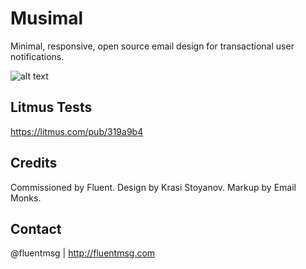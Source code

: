 # Musimal
Minimal, responsive, open source email design for transactional user notifications.

![alt text](https://github.com/fivesqrd/musimal/blob/master/Mockups/Responsive-Devices-Website.png "Responsive layout")

## Litmus Tests

https://litmus.com/pub/319a9b4

## Credits ##
Commissioned by Fluent. Design by Krasi Stoyanov. Markup by Email Monks.

## Contact ##
@fluentmsg | http://fluentmsg.com
